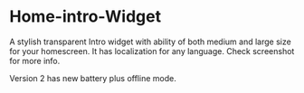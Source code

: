 # Home-intro-Widget

A stylish transparent Intro widget with ability of both medium and large size for your homescreen. It has localization for any language.
Check screenshot for more info.

Version 2 has new battery plus offline mode.
